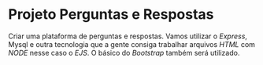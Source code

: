 # Projeto Perguntas e Respostas

Criar uma plataforma de perguntas e respostas. Vamos utilizar o *Express*, Mysql e outra tecnologia que a gente consiga trabalhar arquivos *HTML* com *NODE* nesse caso o *EJS*. O básico do *Bootstrap* também será utilizado.
